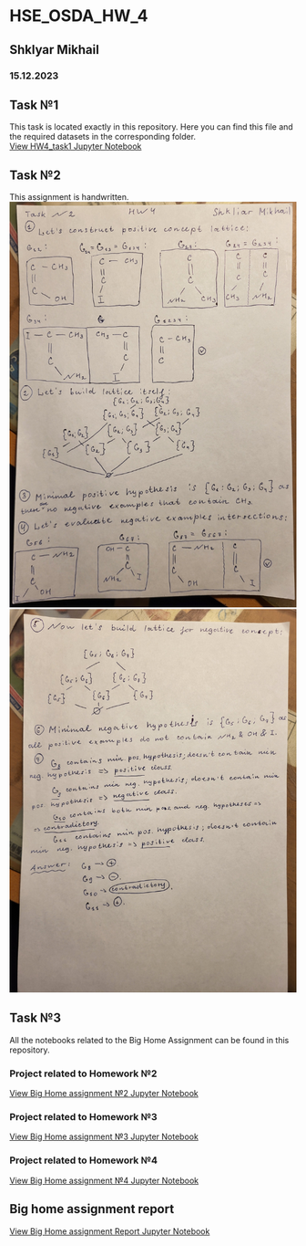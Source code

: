 # HSE_OSDA_HW_4
## Shklyar Mikhail <br />
### 15.12.2023

## Task №1
This task is located exactly in this repository. Here you can find this file and the required datasets in the corresponding folder. <br />
[View HW4_task1 Jupyter Notebook](./HW4_task1.ipynb)

## Task №2
This assignment is handwritten.
![Image alt](./images/HW4_task2_page1.jpg)
![Image alt](./images/HW4_task2_page2.jpg)

## Task №3
All the notebooks related to the Big Home Assignment can be found in this repository.

### Project related to Homework №2  <br />
[View Big Home assignment №2 Jupyter Notebook](./OSDA_BHA2.ipynb)

### Project related to Homework №3  <br />
[View Big Home assignment №3 Jupyter Notebook](./OSDA_BHA3.ipynb)

### Project related to Homework №4  <br />
[View Big Home assignment №4 Jupyter Notebook](./OSDA_BHA4.ipynb)

## Big home assignment report  <br />
[View Big Home assignment Report Jupyter Notebook](./OSDA_BIGHA_REPORT.ipynb)

